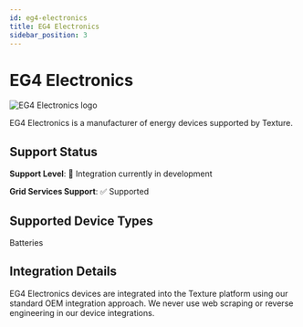 ```yaml
---
id: eg4-electronics
title: EG4 Electronics
sidebar_position: 3
---
```


# EG4 Electronics

<div style={{ textAlign: 'center', margin: '20px 0' }}>
  <img 
    src="https://device.cms.texture.energy/logo/EG4%20Vector%20Icon.svg" 
    alt="EG4 Electronics logo" 
    style={{ maxWidth: '200px', maxHeight: '150px' }}
  />
</div>

EG4 Electronics is a manufacturer of energy devices supported by Texture.



## Support Status

**Support Level**: 🔨 Integration currently in development

**Grid Services Support**: ✅ Supported

## Supported Device Types

Batteries

## Integration Details

EG4 Electronics devices are integrated into the Texture platform using our standard OEM integration approach. We never use web scraping or reverse engineering in our device integrations.




